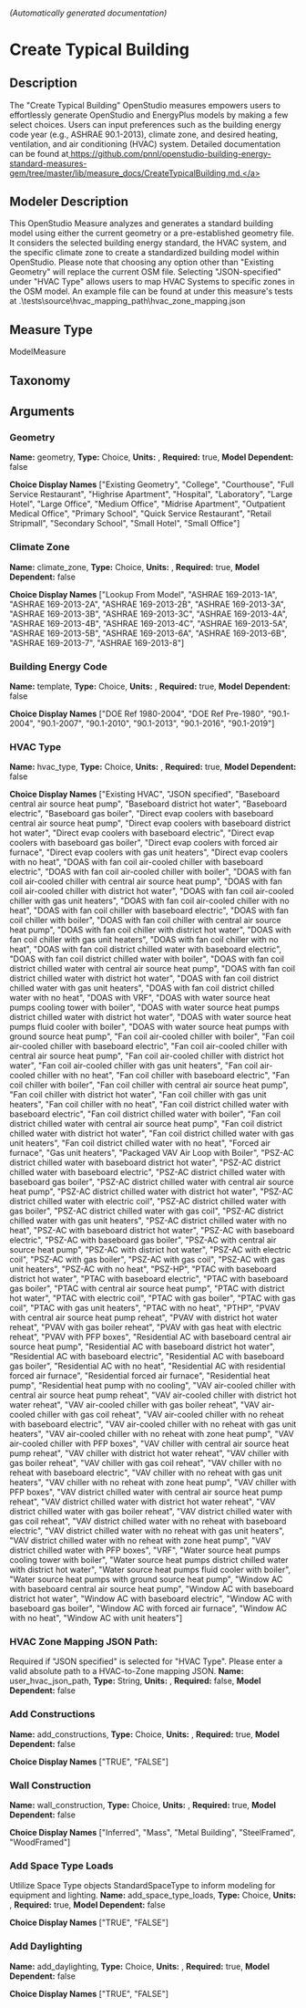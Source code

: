 

###### (Automatically generated documentation)

# Create Typical Building

## Description
The "Create Typical Building" OpenStudio measures empowers users to effortlessly generate OpenStudio and EnergyPlus models by making a few select choices. Users can input preferences such as the building energy code year (e.g., ASHRAE 90.1-2013), climate zone, and desired heating, ventilation, and air conditioning (HVAC) system. Detailed documentation can be found at<a href='https://github.com/pnnl/openstudio-building-energy-standard-measures-gem/tree/master/lib/measure_docs/CreateTypicalBuilding.md'> https://github.com/pnnl/openstudio-building-energy-standard-measures-gem/tree/master/lib/measure_docs/CreateTypicalBuilding.md.</a>

## Modeler Description
This OpenStudio Measure analyzes and generates a standard building model using either the current geometry or a pre-established geometry file. It considers the selected building energy standard, the HVAC system, and the specific climate zone to create a standardized building model within OpenStudio. Please note that choosing any option other than "Existing Geometry" will replace the current OSM file. Selecting "JSON-specified" under "HVAC Type" allows users to map HVAC Systems to specific zones in the OSM model. An example file can be found at under this measure's tests at .\tests\source\hvac_mapping_path\hvac_zone_mapping.json

## Measure Type
ModelMeasure

## Taxonomy


## Arguments


### Geometry

**Name:** geometry,
**Type:** Choice,
**Units:** ,
**Required:** true,
**Model Dependent:** false

**Choice Display Names** ["Existing Geometry", "College", "Courthouse", "Full Service Restaurant", "Highrise Apartment", "Hospital", "Laboratory", "Large Hotel", "Large Office", "Medium Office", "Midrise Apartment", "Outpatient Medical Office", "Primary School", "Quick Service Restaurant", "Retail Stripmall", "Secondary School", "Small Hotel", "Small Office"]


### Climate Zone

**Name:** climate_zone,
**Type:** Choice,
**Units:** ,
**Required:** true,
**Model Dependent:** false

**Choice Display Names** ["Lookup From Model", "ASHRAE 169-2013-1A", "ASHRAE 169-2013-2A", "ASHRAE 169-2013-2B", "ASHRAE 169-2013-3A", "ASHRAE 169-2013-3B", "ASHRAE 169-2013-3C", "ASHRAE 169-2013-4A", "ASHRAE 169-2013-4B", "ASHRAE 169-2013-4C", "ASHRAE 169-2013-5A", "ASHRAE 169-2013-5B", "ASHRAE 169-2013-6A", "ASHRAE 169-2013-6B", "ASHRAE 169-2013-7", "ASHRAE 169-2013-8"]


### Building Energy Code

**Name:** template,
**Type:** Choice,
**Units:** ,
**Required:** true,
**Model Dependent:** false

**Choice Display Names** ["DOE Ref 1980-2004", "DOE Ref Pre-1980", "90.1-2004", "90.1-2007", "90.1-2010", "90.1-2013", "90.1-2016", "90.1-2019"]


### HVAC Type

**Name:** hvac_type,
**Type:** Choice,
**Units:** ,
**Required:** true,
**Model Dependent:** false

**Choice Display Names** ["Existing HVAC", "JSON specified", "Baseboard central air source heat pump", "Baseboard district hot water", "Baseboard electric", "Baseboard gas boiler", "Direct evap coolers with baseboard central air source heat pump", "Direct evap coolers with baseboard district hot water", "Direct evap coolers with baseboard electric", "Direct evap coolers with baseboard gas boiler", "Direct evap coolers with forced air furnace", "Direct evap coolers with gas unit heaters", "Direct evap coolers with no heat", "DOAS with fan coil air-cooled chiller with baseboard electric", "DOAS with fan coil air-cooled chiller with boiler", "DOAS with fan coil air-cooled chiller with central air source heat pump", "DOAS with fan coil air-cooled chiller with district hot water", "DOAS with fan coil air-cooled chiller with gas unit heaters", "DOAS with fan coil air-cooled chiller with no heat", "DOAS with fan coil chiller with baseboard electric", "DOAS with fan coil chiller with boiler", "DOAS with fan coil chiller with central air source heat pump", "DOAS with fan coil chiller with district hot water", "DOAS with fan coil chiller with gas unit heaters", "DOAS with fan coil chiller with no heat", "DOAS with fan coil district chilled water with baseboard electric", "DOAS with fan coil district chilled water with boiler", "DOAS with fan coil district chilled water with central air source heat pump", "DOAS with fan coil district chilled water with district hot water", "DOAS with fan coil district chilled water with gas unit heaters", "DOAS with fan coil district chilled water with no heat", "DOAS with VRF", "DOAS with water source heat pumps cooling tower with boiler", "DOAS with water source heat pumps district chilled water with district hot water", "DOAS with water source heat pumps fluid cooler with boiler", "DOAS with water source heat pumps with ground source heat pump", "Fan coil air-cooled chiller with boiler", "Fan coil air-cooled chiller with baseboard electric", "Fan coil air-cooled chiller with central air source heat pump", "Fan coil air-cooled chiller with district hot water", "Fan coil air-cooled chiller with gas unit heaters", "Fan coil air-cooled chiller with no heat", "Fan coil chiller with baseboard electric", "Fan coil chiller with boiler", "Fan coil chiller with central air source heat pump", "Fan coil chiller with district hot water", "Fan coil chiller with gas unit heaters", "Fan coil chiller with no heat", "Fan coil district chilled water with baseboard electric", "Fan coil district chilled water with boiler", "Fan coil district chilled water with central air source heat pump", "Fan coil district chilled water with district hot water", "Fan coil district chilled water with gas unit heaters", "Fan coil district chilled water with no heat", "Forced air furnace", "Gas unit heaters", "Packaged VAV Air Loop with Boiler", "PSZ-AC district chilled water with baseboard district hot water", "PSZ-AC district chilled water with baseboard electric", "PSZ-AC district chilled water with baseboard gas boiler", "PSZ-AC district chilled water with central air source heat pump", "PSZ-AC district chilled water with district hot water", "PSZ-AC district chilled water with electric coil", "PSZ-AC district chilled water with gas boiler", "PSZ-AC district chilled water with gas coil", "PSZ-AC district chilled water with gas unit heaters", "PSZ-AC district chilled water with no heat", "PSZ-AC with baseboard district hot water", "PSZ-AC with baseboard electric", "PSZ-AC with baseboard gas boiler", "PSZ-AC with central air source heat pump", "PSZ-AC with district hot water", "PSZ-AC with electric coil", "PSZ-AC with gas boiler", "PSZ-AC with gas coil", "PSZ-AC with gas unit heaters", "PSZ-AC with no heat", "PSZ-HP", "PTAC with baseboard district hot water", "PTAC with baseboard electric", "PTAC with baseboard gas boiler", "PTAC with central air source heat pump", "PTAC with district hot water", "PTAC with electric coil", "PTAC with gas boiler", "PTAC with gas coil", "PTAC with gas unit heaters", "PTAC with no heat", "PTHP", "PVAV with central air source heat pump reheat", "PVAV with district hot water reheat", "PVAV with gas boiler reheat", "PVAV with gas heat with electric reheat", "PVAV with PFP boxes", "Residential AC with baseboard central air source heat pump", "Residential AC with baseboard district hot water", "Residential AC with baseboard electric", "Residential AC with baseboard gas boiler", "Residential AC with no heat", "Residential AC with residential forced air furnace", "Residential forced air furnace", "Residential heat pump", "Residential heat pump with no cooling", "VAV air-cooled chiller with central air source heat pump reheat", "VAV air-cooled chiller with district hot water reheat", "VAV air-cooled chiller with gas boiler reheat", "VAV air-cooled chiller with gas coil reheat", "VAV air-cooled chiller with no reheat with baseboard electric", "VAV air-cooled chiller with no reheat with gas unit heaters", "VAV air-cooled chiller with no reheat with zone heat pump", "VAV air-cooled chiller with PFP boxes", "VAV chiller with central air source heat pump reheat", "VAV chiller with district hot water reheat", "VAV chiller with gas boiler reheat", "VAV chiller with gas coil reheat", "VAV chiller with no reheat with baseboard electric", "VAV chiller with no reheat with gas unit heaters", "VAV chiller with no reheat with zone heat pump", "VAV chiller with PFP boxes", "VAV district chilled water with central air source heat pump reheat", "VAV district chilled water with district hot water reheat", "VAV district chilled water with gas boiler reheat", "VAV district chilled water with gas coil reheat", "VAV district chilled water with no reheat with baseboard electric", "VAV district chilled water with no reheat with gas unit heaters", "VAV district chilled water with no reheat with zone heat pump", "VAV district chilled water with PFP boxes", "VRF", "Water source heat pumps cooling tower with boiler", "Water source heat pumps district chilled water with district hot water", "Water source heat pumps fluid cooler with boiler", "Water source heat pumps with ground source heat pump", "Window AC with baseboard central air source heat pump", "Window AC with baseboard district hot water", "Window AC with baseboard electric", "Window AC with baseboard gas boiler", "Window AC with forced air furnace", "Window AC with no heat", "Window AC with unit heaters"]


### HVAC Zone Mapping JSON Path:
Required if "JSON specified" is selected for "HVAC Type". Please enter a valid absolute path to a HVAC-to-Zone mapping JSON.
**Name:** user_hvac_json_path,
**Type:** String,
**Units:** ,
**Required:** false,
**Model Dependent:** false


### Add Constructions

**Name:** add_constructions,
**Type:** Choice,
**Units:** ,
**Required:** true,
**Model Dependent:** false

**Choice Display Names** ["TRUE", "FALSE"]


### Wall Construction

**Name:** wall_construction,
**Type:** Choice,
**Units:** ,
**Required:** true,
**Model Dependent:** false

**Choice Display Names** ["Inferred", "Mass", "Metal Building", "SteelFramed", "WoodFramed"]


### Add Space Type Loads
Utlilize Space Type objects StandardSpaceType to inform modeling for equipment and lighting.
**Name:** add_space_type_loads,
**Type:** Choice,
**Units:** ,
**Required:** true,
**Model Dependent:** false

**Choice Display Names** ["TRUE", "FALSE"]


### Add Daylighting

**Name:** add_daylighting,
**Type:** Choice,
**Units:** ,
**Required:** true,
**Model Dependent:** false

**Choice Display Names** ["TRUE", "FALSE"]










